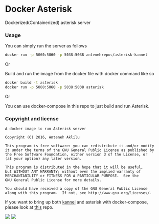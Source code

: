 # Docker Asterisk
Dockerized(Containerized) asterisk server

### Usage
You can simply run the server as follows

```bash
docker run -p 5060:5060 -p 5038:5038 antenehrepos/asterisk-kannel
```

Or 

Build and run the image from the docker file with docker command like so
```bash
docker build -t asterisk
docker run -p 5060:5060 -p 5038:5038 asterisk
```

Or

You can use docker-compose in this repo to just build and run Asterisk.

### Copyright and license
    A docker image to run Asterisk server

    Copyright (C) 2016, Anteneh Aklilu

    This program is free software: you can redistribute it and/or modify
    it under the terms of the GNU General Public License as published by
    the Free Software Foundation, either version 3 of the License, or
    (at your option) any later version.

    This program is distributed in the hope that it will be useful,
    but WITHOUT ANY WARRANTY; without even the implied warranty of
    MERCHANTABILITY or FITNESS FOR A PARTICULAR PURPOSE.  See the
    GNU General Public License for more details.

    You should have received a copy of the GNU General Public License
    along with this program.  If not, see http://www.gnu.org/licenses/.

If you want to bring up both [kannel](https://github.com/antenehrepos/docker-kannel) and asterisk with docker-compose, please look at [this](https://github.com/antenehrepos/docker-telephony) repo.

[![](https://images.microbadger.com/badges/image/antenehrepos/docker-asterisk.svg)](https://microbadger.com/images/antenehrepos/docker-asterisk "Get your own image badge on microbadger.com")
[![](https://images.microbadger.com/badges/version/antenehrepos/docker-asterisk.svg)](https://microbadger.com/images/antenehrepos/docker-asterisk "Get your own version badge on microbadger.com")
